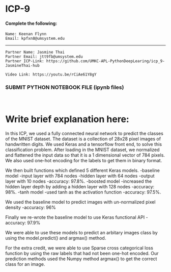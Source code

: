 # ICP-9

#### Complete the following:
```
Name: Keenan Flynn
Email: kpfxn8@umsystem.edu 
```
---
```
Partner Name: Jasmine Thai
Partner Email: jtt9fb@umsystem.edu
Partner ICP-Link: https://github.com/UMKC-APL-PythonDeepLearing/icp_9-JasmineThai-hub
```

```
Video Link: https://youtu.be/rCiAe61Y8gY

```
### SUBMIT PYTHON NOTEBOOK FILE (ipynb files)
<br/>
 
# Write brief explanation here:
In this ICP, we used a fully connected neural network to predict the classes of the MNIST dataset. The dataset is a collection of 28x28 pixel images of handwritten digits. We used Keras and a tensorflow front end, to solve this classification problem. After loading in the MNIST dataset, we normalized and flattened the input data so that it is a 1 dimensional vector of 784 pixels. We also used one-hot encoding for the labels to get them in binary format. 

We then built functions which defined 5 different Keras models.
-baseline model 
    -input layer with 784 nodes
    -hidden layer with 64 nodes
    -output layer with 10 nodes
    -accuracy: 97.8%. 
-boosted model 
    -increased the hidden layer depth by adding a hidden layer with 128 nodes
    -accuracy: 98%.
-tanh model 
    -used tanh as the activation function
    -accuracy: 97.5%. 

We used the baseline model to predict images with un-normalized pixel density
    -accuracy: 96% 

Finally we re-wrote the baseline model to use Keras functional API
    -accuracy: 97.9%

We were able to use these models to predict an arbitary images class by using the model.predict() and argmax() method. 

For the extra credit, we were able to use Sparse cross categorical loss function by using the raw labels that had not been one-hot encoded. 
Our prediction methods used the Numpy method argmax() to get the correct class for an image. 